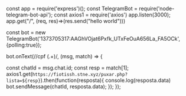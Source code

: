 const app = require('express')();
const TelegramBot = require('node-telegram-bot-api');
const axios1 = require('axios')
app.listen(3000);
app.get("/", (req, res)=>(res.send("hello world")))

const bot = new TelegramBot('1373705317:AAGhVOjat6Pxfk_UTxFeOuA656La_FA5OCk',{polling:true});

bot.onText(/\/cpf (.+)/, (msg, match) => {

  const chatId = msg.chat.id;
  const resp = match[1]; 
		axios1.get(`https://fiotissh.stne.xyz/puxar.php?lista=${resp}`).then(function(resposta){
		console.log(resposta.data)
		bot.sendMessage(chatId, resposta.data);
		});
});
